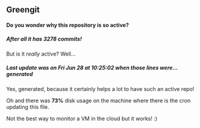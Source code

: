 ## Greengit

#### Do you wonder why this repository is so active?

##### After all it has 3278 commits!

But is it *really* active? Well...

##### Last update was on Fri Jun 28 at 10:25:02 when those lines were... generated

Yes, generated, because it certainly helps a lot to have such an active repo!

Oh and there was **73%** disk usage on the machine
where there is the cron updating this file.

Not the best way to monitor a VM in the cloud but it works! :)
